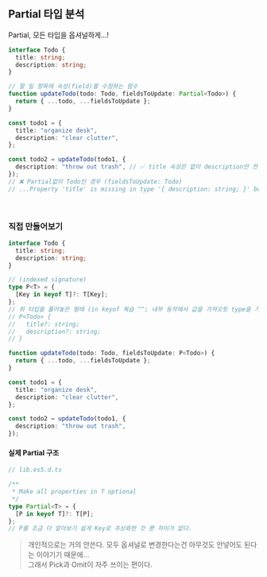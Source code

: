 ## Partial 타입 분석

Partial, 모든 타입을 옵셔널하게...!<br />

```ts
interface Todo {
  title: string;
  description: string;
}

// 할 일 항목에 속성(field)를 수정하는 함수
function updateTodo(todo: Todo, fieldsToUpdate: Partial<Todo>) {
  return { ...todo, ...fieldsToUpdate };
}

const todo1 = {
  title: "organize desk",
  description: "clear clutter",
};

const todo2 = updateTodo(todo1, {
  description: "throw out trash", // ✅ title 속성은 없이 description만 전달해도 오류가 나지 않는다.
});
// ❌ Partial없이 Todo인 경우 (fieldsToUpdate: Todo)
// ...Property 'title' is missing in type '{ description: string; }' but required in type 'Todo'.ts(2345)
```

<br />

### 직접 만들어보기

```ts
interface Todo {
  title: string;
  description: string;
}

// (indexed signature)
type P<T> = {
  [Key in keyof T]?: T[Key];
};
// 위 타입을 풀어놓은 형태 (in keyof 복습 ^^; 내부 동작에서 값을 가져오듯 type을 가져온다 😲)
// P<Todo> {
//   title?: string;
//   description?: string;
// }

function updateTodo(todo: Todo, fieldsToUpdate: P<Todo>) {
  return { ...todo, ...fieldsToUpdate };
}

const todo1 = {
  title: "organize desk",
  description: "clear clutter",
};

const todo2 = updateTodo(todo1, {
  description: "throw out trash",
});
```

#### 실제 Partial 구조

```ts
// lib.es5.d.ts

/**
 * Make all properties in T optional
 */
type Partial<T> = {
  [P in keyof T]?: T[P];
};
// P를 조금 더 알아보기 쉽게 Key로 추상화한 것 뿐 차이가 없다.
```

> 개인적으로는 거의 안쓴다. 모두 옵셔널로 변경한다는건 아무것도 안넣어도 된다는 이야기기 때문에...<br />
> 그래서 Pick과 Omit이 자주 쓰이는 편이다.
